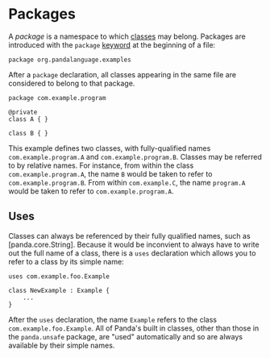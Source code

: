 Packages
========

A *package* is a namespace to which [classes](classes.html) may belong. Packages are introduced with
the `package` [keyword](keywords.html) at the beginning of a file:

    package org.pandalanguage.examples

After a `package` declaration, all classes appearing in the same file are considered to belong to
that package.

    package com.example.program

    @private
    class A { }

    class B { }

This example defines two classes, with fully-qualified names `com.example.program.A` and
`com.example.program.B`. Classes may be referred to by relative names. For instance, from within the
class `com.example.program.A`, the name `B` would be taken to refer to `com.example.program.B`. From
within `com.example.C`, the name `program.A` would be taken to refer to `com.example.program.A`.

Uses
----

Classes can always be referenced by their fully qualified names, such as [panda.core.String].
Because it would be inconvient to always have to write out the full name of a class, there is a
`uses` declaration which allows you to refer to a class by its simple name:

    uses com.example.foo.Example

    class NewExample : Example {
        ...
    }

After the `uses` declaration, the name `Example` refers to the class `com.example.foo.Example`. All
of Panda's built in classes, other than those in the `panda.unsafe` package, are "used"
automatically and so are always available by their simple names.
